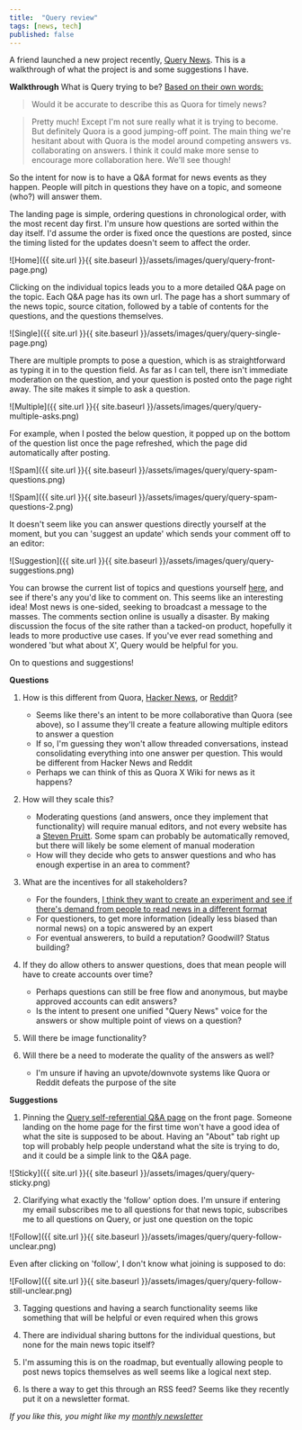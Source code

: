 ```yaml
---
title:  "Query review"  
tags: [news, tech]
published: false
---
```


A friend launched a new project recently, [Query News](https://query.news/ "Query"). This is a walkthrough of what the project is and some suggestions I have.

**Walkthrough**
What is Query trying to be? [Based on their own words:](https://query.news/s/we-launched-kinda)

> Would it be accurate to describe this as Quora for timely news? 

> Pretty much! Except I'm not sure really what it is trying to become. But definitely Quora is a good jumping-off point. The main thing we're hesitant about with Quora is the model around competing answers vs. collaborating on answers. I think it could make more sense to encourage more collaboration here. We'll see though!

So the intent for now is to have a Q&A format for news events as they happen. People will pitch in questions they have on a topic, and someone (who?) will answer them. 

The landing page is simple, ordering questions in chronological order, with the most recent day first. I'm unsure how questions are sorted within the day itself. I'd assume the order is fixed once the questions are posted, since the timing listed for the updates doesn't seem to affect the order. 

![Home]({{ site.url }}{{ site.baseurl }}/assets/images/query/query-front-page.png)

Clicking on the individual topics leads you to a more detailed Q&A page on the topic. Each Q&A page has its own url. The page has a short summary of the news topic, source citation, followed by a table of contents for the questions, and the questions themselves.

![Single]({{ site.url }}{{ site.baseurl }}/assets/images/query/query-single-page.png)

There are multiple prompts to pose a question, which is as straightforward as typing it in to the question field. As far as I can tell, there isn't immediate moderation on the question, and your question is posted onto the page right away. The site makes it simple to ask a question.

![Multiple]({{ site.url }}{{ site.baseurl }}/assets/images/query/query-multiple-asks.png)

For example, when I posted the below question, it popped up on the bottom of the question list once the page refreshed, which the page did automatically after posting.

![Spam]({{ site.url }}{{ site.baseurl }}/assets/images/query/query-spam-questions.png)

![Spam]({{ site.url }}{{ site.baseurl }}/assets/images/query/query-spam-questions-2.png)

It doesn't seem like you can answer questions directly yourself at the moment, but you can 'suggest an update' which sends your comment off to an editor:

![Suggestion]({{ site.url }}{{ site.baseurl }}/assets/images/query/query-suggestions.png)

You can browse the current list of topics and questions yourself [here](https://query.news/ "Query"), and see if there's any you'd like to comment on. This seems like an interesting idea! Most news is one-sided, seeking to broadcast a message to the masses. The comments section online is usually a disaster. By making discussion the focus of the site rather than a tacked-on product, hopefully it leads to more productive use cases. If you've ever read something and wondered 'but what about X', Query would be helpful for you. 

On to questions and suggestions!

**Questions**
1. How is this different from Quora, [Hacker News](https://news.ycombinator.com/ "HN"), or [Reddit](https://www.reddit.com/)?
    * Seems like there's an intent to be more collaborative than Quora (see above), so I assume they'll create a feature allowing multiple editors to answer a question
    * If so, I'm guessing they won't allow threaded conversations, instead consolidating everything into one answer per question. This would be different from Hacker News and Reddit
    * Perhaps we can think of this as Quora X Wiki for news as it happens? 
    
2. How will they scale this?
    * Moderating questions (and answers, once they implement that functionality) will require manual editors, and not every website has a [Steven Pruitt](https://www.cbsnews.com/news/meet-the-man-behind-a-third-of-whats-on-wikipedia/ "Steven"). Some spam can probably be automatically removed, but there will likely be some element of manual moderation
    * How will they decide who gets to answer questions and who has enough expertise in an area to comment?
    
3. What are the incentives for all stakeholders?
    * For the founders, [I think they want to create an experiment and see if there's demand from people to read news in a different format](https://query.news/s/we-launched-kinda/q/what-are-your-short-term-goals-for-the-query#q-52 "ST goals")
    * For questioners, to get more information (ideally less biased than normal news) on a topic answered by an expert
    * For eventual answerers, to build a reputation? Goodwill? Status building?
    
4. If they do allow others to answer questions, does that mean people will have to create accounts over time? 
    * Perhaps questions can still be free flow and anonymous, but maybe approved accounts can edit answers?
    * Is the intent to present one unified "Query News" voice for the answers or show multiple point of views on a question?

5. Will there be image functionality? 

6. Will there be a need to moderate the quality of the answers as well?
    * I'm unsure if having an upvote/downvote systems like Quora or Reddit defeats the purpose of the site
    
**Suggestions**
1. Pinning the [Query self-referential Q&A page](https://query.news/s/we-launched-kinda/ "Query Q&A") on the front page. Someone landing on the home page for the first time won't have a good idea of what the site is supposed to be about. Having an "About" tab right up top will probably help people understand what the site is trying to do, and it could be a simple link to the Q&A page.

![Sticky]({{ site.url }}{{ site.baseurl }}/assets/images/query/query-sticky.png)

2. Clarifying what exactly the 'follow' option does. I'm unsure if entering my email subscribes me to all questions for that news topic, subscribes me to all questions on Query, or just one question on the topic

![Follow]({{ site.url }}{{ site.baseurl }}/assets/images/query/query-follow-unclear.png)

Even after clicking on 'follow', I don't know what joining is supposed to do:

![Follow]({{ site.url }}{{ site.baseurl }}/assets/images/query/query-follow-still-unclear.png)

3. Tagging questions and having a search functionality seems like something that will be helpful or even required when this grows 

4. There are individual sharing buttons for the individual questions, but none for the main news topic itself? 

5. I'm assuming this is on the roadmap, but eventually allowing people to post news topics themselves as well seems like a logical next step. 

6. Is there a way to get this through an RSS feed? Seems like they recently put it on a newsletter format.

*If you like this, you might like my [monthly newsletter](https://avoidboringpeople.substack.com/ "ABP")*
